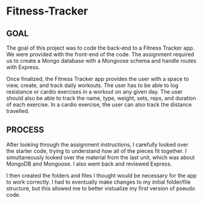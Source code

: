 # Fitness-Tracker

## GOAL

The goal of this project was to code the back-end to a Fitness Tracker app. We were provided with the front-end of the code. The assignment required us to create a Mongo database with a Mongoose schema and handle routes with Express. 

Once finalized, the Fitness Tracker app provides the user with a space to view, create, and track daily workouts. The user has to be able to log resistance or cardio exercises in a workout on any given day. The user should also be able to track the name, type, weight, sets, reps, and duration of each exercise. In a cardio exercise, the user can also track the distance travelled. 

## PROCESS

After looking through the assignment instructions, I carefully looked over the starter code, trying to understand how all of the pieces fit together. I simultaneously looked over the material from the last unit, which was about MongoDB and Mongoose. I also went back and reviewed Express. 

I then created the folders and files I thought would be necessary for the app to work correctly. I had to eventually make changes to my initial folder/file structure, but this allowed me to better vistualize my first version of pseudo code. 